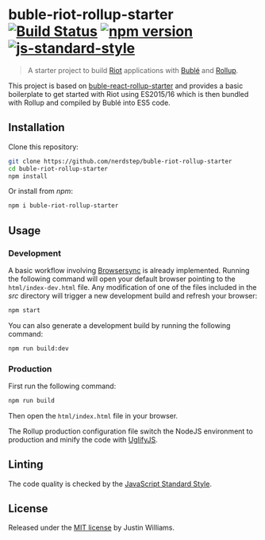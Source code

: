 # buble-riot-rollup-starter [![Build Status](https://travis-ci.org/nerdstep/buble-riot-rollup-starter.svg?branch=master)](https://travis-ci.org/nerdstep/buble-riot-rollup-starter) [![npm version](https://img.shields.io/npm/v/buble-riot-rollup-starter.svg?style=flat)](https://www.npmjs.com/package/buble-riot-rollup-starter) [![js-standard-style](https://img.shields.io/badge/code%20style-standard-brightgreen.svg)](http://standardjs.com/)

> A starter project to build [Riot](http://riotjs.com/) applications with [Bublé](https://buble.surge.sh/guide/) and [Rollup](http://rollupjs.org/).

This project is based on [buble-react-rollup-starter](https://github.com/yamafaktory/buble-react-rollup-starter) and provides a basic boilerplate to get started with Riot using ES2015/16 which is then bundled with Rollup and compiled by Bublé into ES5 code.

## Installation

Clone this repository:

```bash
git clone https://github.com/nerdstep/buble-riot-rollup-starter
cd buble-riot-rollup-starter
npm install
```

Or install from *npm*:

```bash
npm i buble-riot-rollup-starter
```

## Usage

### Development

A basic workflow involving [Browsersync](https://www.browsersync.io/) is already implemented. Running the following command will open your default browser pointing to the `html/index-dev.html` file. Any modification of one of the files included in the *src* directory will trigger a new development build and refresh your browser:

```bash
npm start
```

You can also generate a development build by running the following command:

```bash
npm run build:dev
```

### Production

First run the following command:

```bash
npm run build
```

Then open the `html/index.html` file in your browser.

The Rollup production configuration file switch the NodeJS environment to production and minify the code with [UglifyJS](http://lisperator.net/uglifyjs/).

## Linting

The code quality is checked by the [JavaScript Standard Style](http://standardjs.com/).

## License

Released under the [MIT license](https://opensource.org/licenses/MIT) by Justin Williams.
